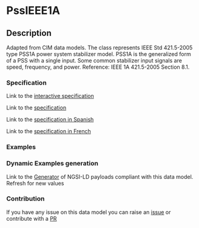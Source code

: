 # PssIEEE1A

## Description 

Adapted from CIM data models. The class represents IEEE Std 421.5-2005 type PSS1A power system stabilizer model. PSS1A is the generalized form of a PSS with a single input. Some common stabilizer input signals are speed, frequency, and power.  Reference: IEEE 1A 421.5-2005 Section 8.1.
### Specification

Link to the [interactive specification](https://swagger.lab.fiware.org/?url=https://smart-data-models.github.io/dataModel.EnergyCIM/PssIEEE1A/swagger.yaml)

Link to the [specification](https://smart-data-models.github.io/dataModel.EnergyCIM/PssIEEE1A/doc/spec.md)

Link to the [specification in Spanish](https://smart-data-models.github.io/dataModel.EnergyCIM/PssIEEE1A/doc/spec_ES.md)

Link to the [specification in French](https://smart-data-models.github.io/dataModel.EnergyCIM/PssIEEE1A/doc/spec_FR.md)
### Examples
### Dynamic Examples generation

Link to the [Generator](https://smartdatamodels.org/extra/ngsi-ld_generator_v0.91.php?schemaUrl=https://raw.githubusercontent.com/smart-data-models/dataModel.EnergyCIM/master/PssIEEE1A/schema.json&email=info@smartdatamodels.org) of NGSI-LD payloads compliant with this data model. Refresh for new values
### Contribution

 If you have any issue on this data model you can raise an [issue](https://github.com/smart-data-models/dataModel.EnergyCIM/issues)  or contribute with a [PR](https://github.com/smart-data-models/dataModel.EnergyCIM/pulls)